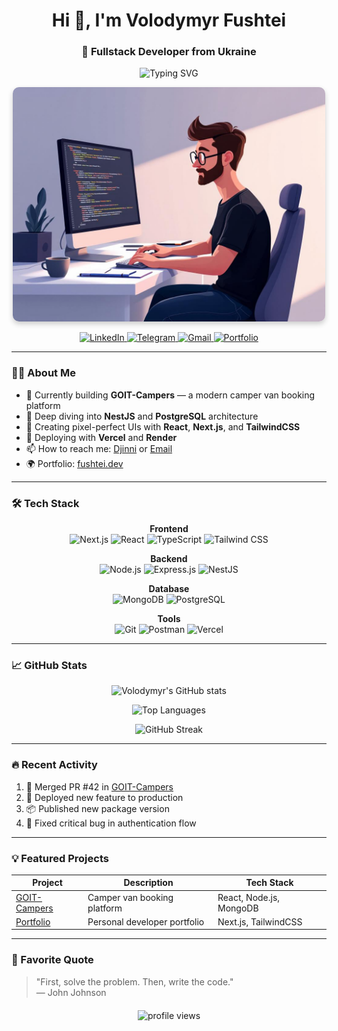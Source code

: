 <h1 align="center">Hi 👋, I'm Volodymyr Fushtei</h1>
<h3 align="center">🚀 Fullstack Developer from Ukraine</h3>

<p align="center">
  <img src="https://readme-typing-svg.demolab.com?font=Fira+Code&size=22&duration=3000&pause=1000&color=22C3E6&center=true&vCenter=true&width=500&lines=Building+scalable+web+applications;Clean+code+enthusiast;Problem+solver;Continuous+learner" alt="Typing SVG" />
</p>

<p align="center">
  <img src="programmer.jpg" alt="Programmer at Work" width="500" style="border-radius: 10px; box-shadow: 0 4px 8px rgba(0,0,0,0.2);"/>
</p>

<div align="center">
  <a href="https://www.linkedin.com/in/volodimirfushtei/" target="_blank">
    <img src="https://img.shields.io/badge/LinkedIn-%230A66C2?style=for-the-badge&logo=linkedin&logoColor=white" alt="LinkedIn" />
  </a>
  <a href="https://t.me/Volodimirfushtei" target="_blank">
    <img src="https://img.shields.io/badge/Telegram-%2326A5E4?style=for-the-badge&logo=telegram&logoColor=white" alt="Telegram" />
  </a>
  <a href="mailto:fuschteyy@gmail.com" target="_blank">
    <img src="https://img.shields.io/badge/Gmail-%23EA4335?style=for-the-badge&logo=gmail&logoColor=white" alt="Gmail" />
  </a>
  <a href="https://fushtei.dev" target="_blank">
    <img src="https://img.shields.io/badge/Portfolio-%23000000?style=for-the-badge&logo=react&logoColor=white" alt="Portfolio" />
  </a>
</div>

---

### 👨‍💻 About Me

- 🔭 Currently building **GOIT-Campers** — a modern camper van booking platform
- 🌱 Deep diving into **NestJS** and **PostgreSQL** architecture
- 🎨 Creating pixel-perfect UIs with **React**, **Next.js**, and **TailwindCSS**
- 🚀 Deploying with **Vercel** and **Render**
- 📫 How to reach me: [Djinni](https://djinni.co/my/profile/) or [Email](mailto:fuschteyy@gmail.com)
- 🌍 Portfolio: [fushtei.dev](https://fushtei.dev)

---

### 🛠 Tech Stack

<div align="center">
  
  **Frontend**  
  <img src="https://img.shields.io/badge/Next.js-000000?style=for-the-badge&logo=next.js&logoColor=white" alt="Next.js" />
  <img src="https://img.shields.io/badge/React-61DAFB?style=for-the-badge&logo=react&logoColor=white" alt="React" />
  <img src="https://img.shields.io/badge/TypeScript-3178C6?style=for-the-badge&logo=typescript&logoColor=white" alt="TypeScript" />
  <img src="https://img.shields.io/badge/Tailwind_CSS-38B2AC?style=for-the-badge&logo=tailwind-css&logoColor=white" alt="Tailwind CSS" />
  
  **Backend**  
  <img src="https://img.shields.io/badge/Node.js-339933?style=for-the-badge&logo=nodedotjs&logoColor=white" alt="Node.js" />
  <img src="https://img.shields.io/badge/Express.js-000000?style=for-the-badge&logo=express&logoColor=white" alt="Express.js" />
  <img src="https://img.shields.io/badge/NestJS-E0234E?style=for-the-badge&logo=nestjs&logoColor=white" alt="NestJS" />
  
  **Database**  
  <img src="https://img.shields.io/badge/MongoDB-47A248?style=for-the-badge&logo=mongodb&logoColor=white" alt="MongoDB" />
  <img src="https://img.shields.io/badge/PostgreSQL-4169E1?style=for-the-badge&logo=postgresql&logoColor=white" alt="PostgreSQL" />
  
  **Tools**  
  <img src="https://img.shields.io/badge/Git-F05032?style=for-the-badge&logo=git&logoColor=white" alt="Git" />
  <img src="https://img.shields.io/badge/Postman-FF6C37?style=for-the-badge&logo=postman&logoColor=white" alt="Postman" />
  <img src="https://img.shields.io/badge/Vercel-000000?style=for-the-badge&logo=vercel&logoColor=white" alt="Vercel" />
  
</div>

---

### 📈 GitHub Stats

<div align="center">
  
  ![Volodymyr's GitHub stats](https://github-readme-stats.vercel.app/api?username=volodimirfushtei&show_icons=true&theme=radical&count_private=true&include_all_commits=true)
  
  ![Top Languages](https://github-readme-stats.vercel.app/api/top-langs/?username=volodimirfushtei&layout=compact&theme=radical&langs_count=6)
  
  ![GitHub Streak](https://streak-stats.demolab.com/?user=volodimirfushtei&theme=radical)
  
</div>

---

### 🔥 Recent Activity

<!--START_SECTION:activity-->
1. 🎉 Merged PR #42 in [GOIT-Campers](https://github.com/volodimirfushtei/goit-campers)
2. 🚀 Deployed new feature to production
3. 📦 Published new package version
4. 🐛 Fixed critical bug in authentication flow
<!--END_SECTION:activity-->

---

### 💡 Featured Projects

<div align="center">
  
  | Project | Description | Tech Stack |
  |---------|-------------|------------|
  | [GOIT-Campers](https://github.com/volodimirfushtei/goit-campers) | Camper van booking platform | React, Node.js, MongoDB |
  | [Portfolio](https://fushtei.dev) | Personal developer portfolio | Next.js, TailwindCSS |
  
</div>

---

### 📜 Favorite Quote

> "First, solve the problem. Then, write the code."  
> — John Johnson

<div align="center" style="margin-top: 20px;">
  <img src="https://komarev.com/ghpvc/?username=volodimirfushtei&label=Profile%20Views&color=0e75b6&style=flat" alt="profile views" />
</div>

